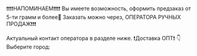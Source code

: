 ❗️❗️❗️❗️НАПОМИНАЕМ❗️❗️❗️❗️
Вы имеете возможность, оформить предзаказ от 5-ти грамм и более👑
Заказать можно через, ОПЕРАТОРА РУЧНЫХ ПРОДАЖ❗️❗️❗️

Актуальный контакт оператора в разделе ниже. 
❗️Доставка ОПТ❗️ 👇
Выберите город:
